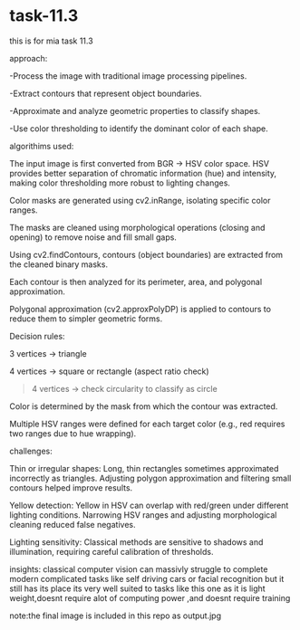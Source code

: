 # task-11.3
this is for mia task 11.3




approach:

-Process the image with traditional image processing pipelines.

-Extract contours that represent object boundaries.

-Approximate and analyze geometric properties to classify shapes.

-Use color thresholding to identify the dominant color of each shape.

algorithims used:

The input image is first converted from BGR → HSV color space. HSV provides better separation of chromatic information (hue) and intensity, making color thresholding more robust to lighting changes.

Color masks are generated using cv2.inRange, isolating specific color ranges.

The masks are cleaned using morphological operations (closing and opening) to remove noise and fill small gaps.

Using cv2.findContours, contours (object boundaries) are extracted from the cleaned binary masks.

Each contour is then analyzed for its perimeter, area, and polygonal approximation.

Polygonal approximation (cv2.approxPolyDP) is applied to contours to reduce them to simpler geometric forms.

Decision rules:

3 vertices → triangle

4 vertices → square or rectangle (aspect ratio check)

>4 vertices → check circularity to classify as circle

Color is determined by the mask from which the contour was extracted.

Multiple HSV ranges were defined for each target color (e.g., red requires two ranges due to hue wrapping).




challenges:

Thin or irregular shapes: Long, thin rectangles sometimes approximated incorrectly as triangles. Adjusting polygon approximation and filtering small contours helped improve results.

Yellow detection: Yellow in HSV can overlap with red/green under different lighting conditions. Narrowing HSV ranges and adjusting morphological cleaning reduced false negatives.

Lighting sensitivity: Classical methods are sensitive to shadows and illumination, requiring careful calibration of thresholds.



insights:
classical computer vision can massivly struggle to complete modern complicated tasks like self driving cars or facial recognition
but it still has its place its very well suited to tasks like this one as it is light weight,doesnt require alot of computing power ,and doesnt require training

note:the final image is included in this repo as output.jpg
